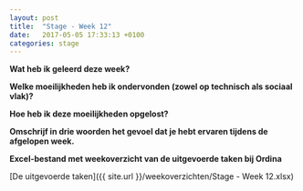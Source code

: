 ```yaml
---
layout: post
title:  "Stage - Week 12"
date:   2017-05-05 17:33:13 +0100
categories: stage
---
```


**Wat heb ik geleerd deze week?**



**Welke moeilijkheden heb ik ondervonden (zowel op technisch als sociaal vlak)?**



**Hoe heb ik deze moeilijkheden opgelost?**



**Omschrijf in drie woorden het gevoel dat je hebt ervaren tijdens de afgelopen week.**



**Excel-bestand met weekoverzicht van de uitgevoerde taken bij Ordina**

[De uitgevoerde taken]({{ site.url }}/weekoverzichten/Stage - Week 12.xlsx)
